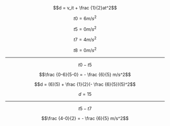 
$$d = v_it + \frac {1}{2}at^2$$

$$t0= 6 m/s^2$$

$$t5 = 0 m/s^2$$

$$t7 = 4 m/s^2$$

$$t8 = 0 m/s^2$$

***

$$t0-t5$$

$$\frac {0-6}{5-0} = - \frac {6}{5} m/s^2$$

$$d = (6)(5) + \frac {1}{2}(- \frac {6}{5})(5)^2$$

$$d = 15$$

***

$$t5-t7$$

$$\frac {4-0}{2} = - \frac {6}{5} m/s^2$$





